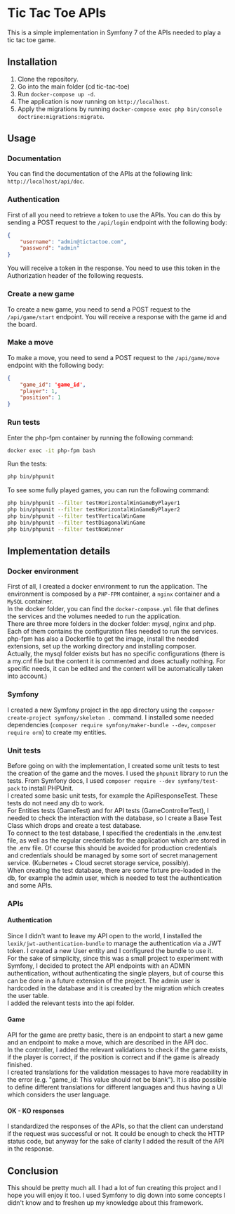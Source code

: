 # Tic Tac Toe APIs
This is a simple implementation in Symfony 7 of the APIs needed to play a tic tac toe game.

## Installation
1. Clone the repository.
2. Go into the main folder (cd tic-tac-toe)
3. Run `docker-compose up -d`.
4. The application is now running on `http://localhost`.
5. Apply the migrations by running `docker-compose exec php bin/console doctrine:migrations:migrate`.

## Usage

### Documentation
You can find the documentation of the APIs at the following link: `http://localhost/api/doc`.

### Authentication
First of all you need to retrieve a token to use the APIs. You can do this by sending a POST request to the `/api/login` endpoint with the following body:
```json
{
    "username": "admin@tictactoe.com",
    "password": "admin"
}
```
You will receive a token in the response. You need to use this token in the Authorization header of the following requests. <br/>

### Create a new game
To create a new game, you need to send a POST request to the `/api/game/start` endpoint.
You will receive a response with the game id and the board. <br/>

### Make a move
To make a move, you need to send a POST request to the `/api/game/move` endpoint with the following body:
```json
{
    "game_id": 'game_id',
    "player": 1,
    "position": 1
}
```

### Run tests
Enter the php-fpm container by running the following command:
```bash
docker exec -it php-fpm bash
```

Run the tests:
```bash
php bin/phpunit
```

To see some fully played games, you can run the following command:
```bash
php bin/phpunit --filter testHorizontalWinGameByPlayer1
php bin/phpunit --filter testHorizontalWinGameByPlayer2
php bin/phpunit --filter testVerticalWinGame
php bin/phpunit --filter testDiagonalWinGame
php bin/phpunit --filter testNoWinner
```

## Implementation details

### Docker environment
First of all, I created a docker environment to run the application. The environment is composed by a `PHP-FPM` container, a `nginx` container and a `MySQL` container. <br/> 
In the docker folder, you can find the `docker-compose.yml` file that defines the services and the volumes needed to run the application. <br/>
There are three more folders in the docker folder: mysql, nginx and php. Each of them contains the configuration files needed to run the services. php-fpm has also a Dockerfile to get the image, install the needed extensions, set up the working directory and installing composer. <br/>
Actually, the mysql folder exists but has no specific configurations (there is a my.cnf file but the content it is commented and does actually nothing. For specific needs, it can be edited and the content will be automatically taken into account.)

### Symfony
I created a new Symfony project in the app directory using the `composer create-project symfony/skeleton .` command. I installed some needed dependencies (`composer require symfony/maker-bundle --dev`, `composer require orm`) to create my entities.<br/>

### Unit tests
Before going on with the implementation, I created some unit tests to test the creation of the game and the moves. I used the `phpunit` library to run the tests. From Symfony docs, I used `composer require --dev symfony/test-pack` to install PHPUnit. <br/>
I created some basic unit tests, for example the ApiResponseTest. These tests do not need any db to work. <br/>
For Entities tests (GameTest) and for API tests (GameControllerTest), I needed to check the interaction with the database, so I create a Base Test Class which drops and create a test database. <br/>
To connect to the test database, I specified the credentials in the .env.test file, as well as the regular credentials for the application which are stored in the .env file. Of course this should be avoided for production credentials and credentials should be managed by some sort of secret management service. (Kubernetes + Cloud secret storage service, possibly). <br/>
When creating the test database, there are some fixture pre-loaded in the db, for example the admin user, which is needed to test the authentication and some APIs. <br/>


### APIs

#### Authentication
Since I didn't want to leave my API open to the world, I installed the `lexik/jwt-authentication-bundle` to manage the authentication via a JWT token. I created a new User entity and I configured the bundle to use it. <br/>
For the sake of simplicity, since this was a small project to experiment with Symfony, I decided to protect the API endpoints with an ADMIN authentication, without authenticating the single players, but of course this can be done in a future extension of the project. The admin user is hardcoded in the database and it is created by the migration which creates the user table. <br/>
I added the relevant tests into the api folder. <br/>

#### Game
API for the game are pretty basic, there is an endpoint to start a new game and an endpoint to make a move, which are described in the API doc. <br/>
In the controller, I added the relevant validations to check if the game exists, if the player is correct, if the position is correct and if the game is already finished. <br/>
I created translations for the validation messages to have more readability in the error (e.g. "game_id: This value should not be blank"). It is also possible to define different translations for different languages and thus having a UI which considers the user language. <br/>


#### OK - KO responses
I standardized the responses of the APIs, so that the client can understand if the request was successful or not. It could be enough to check the HTTP status code, but anyway for the sake of clarity I added the result of the API in the response. <br/>


## Conclusion

This should be pretty much all. I had a lot of fun creating this project and I hope you will enjoy it too. I used Symfony to dig down into some concepts I didn't know and to freshen up my knowledge about this framework. <br/>
